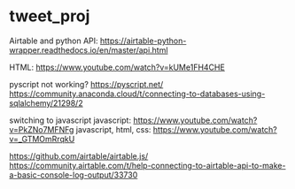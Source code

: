 # tweet_proj

Airtable and python API: https://airtable-python-wrapper.readthedocs.io/en/master/api.html


HTML: https://www.youtube.com/watch?v=kUMe1FH4CHE

pyscript not working? 
https://pyscript.net/
https://community.anaconda.cloud/t/connecting-to-databases-using-sqlalchemy/21298/2

switching to javascript
javascript: https://www.youtube.com/watch?v=PkZNo7MFNFg
javascript, html, css: https://www.youtube.com/watch?v=_GTMOmRrqkU

https://github.com/airtable/airtable.js/
https://community.airtable.com/t/help-connecting-to-airtable-api-to-make-a-basic-console-log-output/33730


